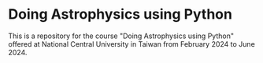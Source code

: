 # Doing Astrophysics using Python

This is a repository for the course "Doing Astrophysics using Python" offered at National Central University in Taiwan from February 2024 to June 2024.
